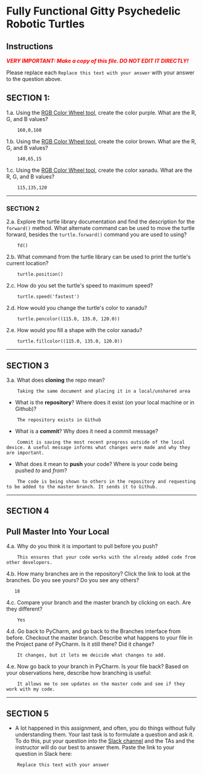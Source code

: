 # Fully Functional Gitty Psychedelic Robotic Turtles

## Instructions

**_<span style="color:red">
    VERY IMPORTANT: Make a copy of this file. DO NOT EDIT IT DIRECTLY!
</span>_**

Please replace each `Replace this text with your answer` 
with your answer to the question above.

## SECTION 1: 

1.a. Using the [RGB Color Wheel tool](https://colorspire.com/rgb-color-wheel/), create the color purple. 
     What are the R, G, and B values?

```
    160,0,160
```

1.b. Using the [RGB Color Wheel tool](https://colorspire.com/rgb-color-wheel/), create the color brown. 
     What are the R, G, and B values? 

```
    140,65,15
```

1.c. Using the [RGB Color Wheel tool](https://colorspire.com/rgb-color-wheel/), create the color xanadu. 
     What are the R, G, and B values?

```
    115,135,120
```

---

### SECTION 2

2.a. Explore the turtle library documentation and find the description for the 
     `forward()` method. What alternate command can be used to move the turtle forward, 
     besides the `turtle.forward()` command you are used to using?

```
    fd()
```

2.b. What command from the turtle library can be used to print the turtle's current 
   location?
   
```
    turtle.position()
```

2.c. How do you set the turtle's speed to maximum speed?
   
```
    turtle.speed('fastest')
```

2.d. How would you change the turtle's color to xanadu? 

```
    turtle.pencolor((115.0, 135.0, 120.0))
```

2.e. How would you fill a shape with the color xanadu?

```
    turtle.fillcolor((115.0, 135.0, 120.0)) 
```

---

## SECTION 3

3.a. What does **cloning** the repo mean?

```
    Taking the same document and placing it in a local/unshared area
```


- What is the **repository**? Where does it exist (on your local machine or in Github)?

```
    The repository exists in Github
```


- What is a **commit**? Why does it need a commit message?

```
    Commit is saving the most recent progress outside of the local device. A useful message informs what changes were made and why they are important.
```


- What does it mean to **push** your code? Where is your code being pushed _to_ and _from_?

```
    The code is being shown to others in the repository and requesting to be added to the master branch. It sends it to Github.
```

---

## SECTION 4

## Pull Master Into Your Local

4.a. Why do you think it is important to pull before you push?

```
    This ensures that your code works with the already added code from other developers.
```

4.b. How many branches are in the repository?
     Click the link to look at the branches. Do you see yours? Do you see any others? 

```
   18
```


4.c. Compare your branch and the master branch by clicking on each. Are they different?

```
    Yes
```


4.d. Go back to PyCharm, and go back to the Branches interface from before. Checkout the 
     master branch.
     Describe what happens to your file in the Project pane of PyCharm. Is it still 
     there? Did it change?

```
    It changes, but it lets me deicide what changes to add.
```


4.e. Now go back to your branch in PyCharm. Is your file back? Based on your observations
     here, describe how branching is useful:

```
    It allows me to see updates on the master code and see if they work with my code.
```

---

## SECTION 5
- A lot happened in this assignment, and often, you do things without fully 
  understanding them. Your last task is to formulate a question and ask it. 
  To do this, put your question into the [Slack channel](https://bereacs.slack.com/archives/C3QACGH8R) and the TAs and the instructor 
  will do our best to answer them. Paste the link to your question in Slack here:

```
    Replace this text with your answer
```




